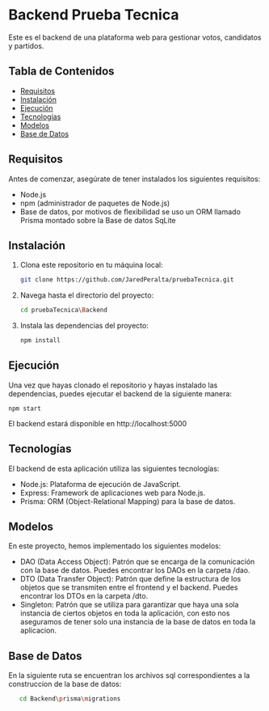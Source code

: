 # Backend Prueba Tecnica

Este es el backend de una plataforma web para gestionar votos, candidatos y partidos.

## Tabla de Contenidos

- [Requisitos](#requisitos)
- [Instalación](#instalación)
- [Ejecución](#ejecución)
- [Tecnologías](#tecnologías)
- [Modelos](#modelos)
- [Base de Datos](#base-de-datos)

## Requisitos

Antes de comenzar, asegúrate de tener instalados los siguientes requisitos:

- Node.js
- npm (administrador de paquetes de Node.js)
- Base de datos, por motivos de flexibilidad se uso un ORM llamado Prisma montado sobre la Base de datos SqLite

## Instalación

1. Clona este repositorio en tu máquina local:

   ```bash
   git clone https://github.com/JaredPeralta/pruebaTecnica.git

2. Navega hasta el directorio del proyecto:

   ```bash
   cd pruebaTecnica\Backend

3. Instala las dependencias del proyecto:

   ```bash
   npm install

## Ejecución
Una vez que hayas clonado el repositorio y hayas instalado las dependencias, puedes ejecutar el backend de la siguiente manera:

    npm start

El backend estará disponible en http://localhost:5000

## Tecnologías
El backend de esta aplicación utiliza las siguientes tecnologías:

- Node.js: Plataforma de ejecución de JavaScript.
- Express: Framework de aplicaciones web para Node.js.
- Prisma: ORM (Object-Relational Mapping) para la base de datos.

## Modelos
En este proyecto, hemos implementado los siguientes modelos:

- DAO (Data Access Object): Patrón que se encarga de la comunicación con la base de datos. Puedes encontrar los DAOs en la carpeta /dao.
- DTO (Data Transfer Object): Patrón que define la estructura de los objetos que se transmiten entre el frontend y el backend. Puedes encontrar los DTOs en la carpeta /dto.
- Singleton: Patrón que se utiliza para garantizar que haya una sola instancia de ciertos objetos en toda la aplicación, con esto nos aseguramos de tener solo una instancia de la base de datos en toda la aplicacion.

## Base de Datos

En la siguiente ruta se encuentran los archivos sql correspondientes a la construccion de la base de datos:

```bash
   cd Backend\prisma\migrations

